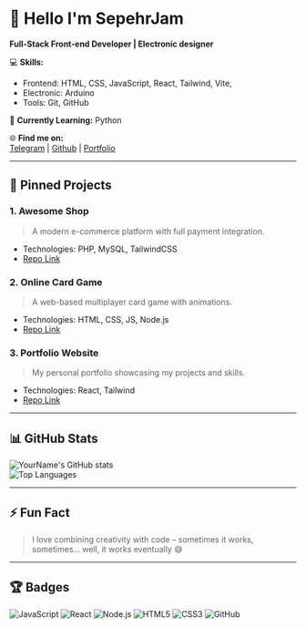 # 👋 Hello I'm SepehrJam
**Full-Stack Front-end Developer | Electronic designer**

💻 **Skills:**  
- Frontend: HTML, CSS, JavaScript, React, Tailwind, Vite,
- Electronic: Arduino
- Tools: Git, GitHub

🌱 **Currently Learning:** Python

🌐 **Find me on:**  
[Telegram](https://t.me/SepehrGJM) | [Github](https://github.com/SepehrJam) | [Portfolio](https://yourportfolio.com)

---

## 🚀 Pinned Projects

### 1. **Awesome Shop**
> A modern e-commerce platform with full payment integration.
- Technologies: PHP, MySQL, TailwindCSS
- [Repo Link](https://github.com/yourusername/awesome-shop)

### 2. **Online Card Game**
> A web-based multiplayer card game with animations.
- Technologies: HTML, CSS, JS, Node.js
- [Repo Link](https://github.com/yourusername/online-card-game)

### 3. **Portfolio Website**
> My personal portfolio showcasing my projects and skills.
- Technologies: React, Tailwind
- [Repo Link](https://github.com/yourusername/portfolio)

---

## 📊 GitHub Stats
![YourName's GitHub stats](https://github-readme-stats.vercel.app/api?username=yourusername&show_icons=true&theme=radical)  
![Top Languages](https://github-readme-stats.vercel.app/api/top-langs/?username=yourusername&layout=compact&theme=radical)

---

## ⚡ Fun Fact
> I love combining creativity with code – sometimes it works, sometimes… well, it works eventually 😅

---

## 🏆 Badges
![JavaScript](https://img.shields.io/badge/-JavaScript-F7DF1E?style=flat-square&logo=javascript&logoColor=black)
![React](https://img.shields.io/badge/-React-61DAFB?style=flat-square&logo=react&logoColor=black)
![Node.js](https://img.shields.io/badge/-Node.js-339933?style=flat-square&logo=node.js&logoColor=white)
![HTML5](https://img.shields.io/badge/-HTML5-E34F26?style=flat-square&logo=html5&logoColor=white)
![CSS3](https://img.shields.io/badge/-CSS3-1572B6?style=flat-square&logo=css3&logoColor=white)
![GitHub](https://img.shields.io/badge/-GitHub-181717?style=flat-square&logo=github&logoColor=white)
